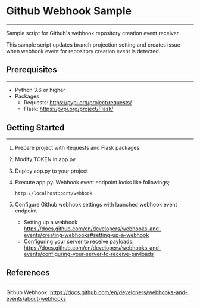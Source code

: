 # Github Webhook Sample

---

Sample script for Github's webhook repository creation event receiver.

This sample script updates branch projection setting and creates issue when webhook event for repository creation event is detected.

## Prerequisites

---

- Python 3.6 or higher
- Packages
   - Requests: https://pypi.org/project/requests/
   - Flask: https://pypi.org/project/Flask/

## Getting Started

---

1. Prepare project with Requests and Flask packages
2. Modify TOKEN in app.py
3. Deploy app.py to your project
4. Execute app.py. Webhook event endpoint looks like followings;

    `http://localhost:port/webhook`

5. Configure Github webhook settings with launched webhook event endpoint

   - Setting up a webhook https://docs.github.com/en/developers/webhooks-and-events/creating-webhooks#setting-up-a-webhook
   - Configuring your server to receive payloads: https://docs.github.com/en/developers/webhooks-and-events/configuring-your-server-to-receive-payloads

## References

---

Github Webhook: https://docs.github.com/en/developers/webhooks-and-events/about-webhooks


 